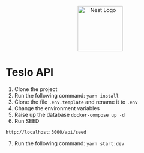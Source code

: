 <p align="center">
  <a href="http://nestjs.com/" target="blank"><img src="https://nestjs.com/img/logo-small.svg" width="120" alt="Nest Logo" /></a>
</p>

# Teslo API

1. Clone the project
2. Run the following command: ``` yarn install ```
3. Clone the file ```.env.template``` and rename it to ```.env```
4. Change the environment variables  
5. Raise up the database ```docker-compose up -d```
7. Run SEED 
```
http://localhost:3000/api/seed
```
7. Run the following command: ```yarn start:dev```